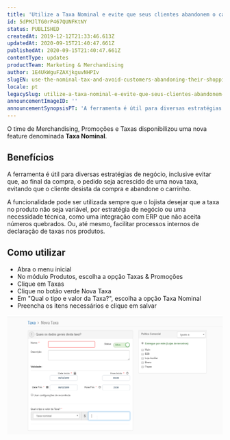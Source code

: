 ```yaml
---
title: 'Utilize a Taxa Nominal e evite que seus clientes abandonem o carrinho de compras'
id: 5dPMJlTG0rP467QUNFKtNY
status: PUBLISHED
createdAt: 2019-12-12T21:33:46.613Z
updatedAt: 2020-09-15T21:40:47.661Z
publishedAt: 2020-09-15T21:40:47.661Z
contentType: updates
productTeam: Marketing & Merchandising
author: 1E4UkWguFZAXjkguvNHPIv
slugEN: use-the-nominal-tax-and-avoid-customers-abandoning-their-shopping-cart
locale: pt
legacySlug: utilize-a-taxa-nominal-e-evite-que-seus-clientes-abandonem-o-carrinho-de
announcementImageID: ''
announcementSynopsisPT: 'A ferramenta é útil para diversas estratégias de negócio, inclusive evitar que, ao final da compra.'
---
```



O time de Merchandising, Promoções e Taxas disponibilizou uma nova feature denominada **Taxa Nominal**. 

## Benefícios

A ferramenta é útil para diversas estratégias de negócio, inclusive evitar que, ao final da compra, o pedido seja acrescido de uma nova taxa, evitando que o cliente desista da compra e abandone o carrinho. 

A funcionalidade  pode ser utilizada sempre que o lojista desejar que a taxa no produto não seja variável, por estratégia de negócio ou uma necessidade técnica, como uma integração com ERP que não aceita números quebrados. Ou, até mesmo, facilitar processos internos de declaração de taxas nos produtos. 

## Como utilizar

- Abra o menu inicial
-  No módulo Produtos, escolha a opção Taxas & Promoções
- Clique em Taxas
- Clique no botão verde Nova Taxa
- Em "Qual o tipo e valor da Taxa?", escolha a opção Taxa Nominal
- Preencha os itens necessários e clique em salvar

![Nominal tax PT](https://raw.githubusercontent.com/vtexdocs/help-center-content/refs/heads/main/docs/pt/announcements/2019/utilize-a-taxa-nominal-e-evite-que-seus-clientes-abandonem-o-carrinho-de_1.png)

